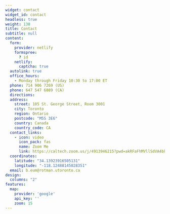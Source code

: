 ```yaml
---
widget: contact
widget_id: contact
headless: true
weight: 130
title: Contact
subtitle: null
content:
  form:
    provider: netlify
    formspree:
      ? id
    netlify:
      captcha: true
  autolink: true  
  office_hours:
    - Monday through Friday 10:30 to 17:00 ET
  phone: 714 906 7269 (US)
  phone: 647 547 6889 (CA)
  directions: 
  address:
    street: 105 St. George Street, Room 3001
    city: Toronto
    region: Ontario
    postcode: "M5S 3E6"
    country: Canada
    country_code: CA
  contact_links:
    - icon: video
      icon_pack: fas
      name: Zoom Me
      link: https://caltech.zoom.us/j/4913946215?pwd=akRFaFhMVllSdVA4bkxDRlBhMjhJdz09
  coordinates:
    latitude: "34.13923916505131"
    longitude: "-118.12488145028351"
  email: b.eum@rotman.utoronto.ca
design:
  columns: "2"
features:
  map:
    provider: 'google'
    api_key: ''
    zoom: 15
---
```


